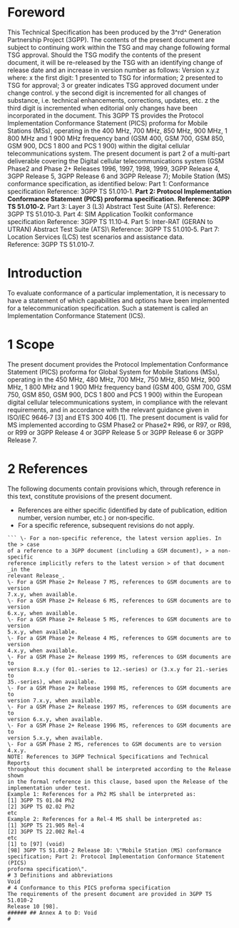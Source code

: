 # Foreword
This Technical Specification has been produced by the 3^rd^ Generation
Partnership Project (3GPP).
The contents of the present document are subject to continuing work within the
TSG and may change following formal TSG approval. Should the TSG modify the
contents of the present document, it will be re-released by the TSG with an
identifying change of release date and an increase in version number as
follows:
Version x.y.z
where:
x the first digit:
1 presented to TSG for information;
2 presented to TSG for approval;
3 or greater indicates TSG approved document under change control.
y the second digit is incremented for all changes of substance, i.e. technical
enhancements, corrections, updates, etc.
z the third digit is incremented when editorial only changes have been
incorporated in the document.
This 3GPP TS provides the Protocol Implementation Conformance Statement (PICS)
proforma for Mobile Stations (MSs), operating in the 400 MHz, 700 MHz, 850
MHz, 900 MHz, 1 800 MHz and 1 900 MHz frequency band (GSM 400, GSM 700, GSM
850, GSM 900, DCS 1 800 and PCS 1 900) within the digital cellular
telecommunications system.
The present document is part 2 of a multi-part deliverable covering the
Digital cellular telecommunications system (GSM Phase2 and Phase 2+ Releases
1996, 1997, 1998, 1999, 3GPP Release 4, 3GPP Release 5, 3GPP Release 6 and
3GPP Release 7); Mobile Station (MS) conformance specification, as identified
below:
Part 1: Conformance specification
Reference: 3GPP TS 51.010‑1.
**Part 2: Protocol Implementation Conformance Statement (PICS) proforma
specification.**
**Reference: 3GPP TS 51.010‑2.**
Part 3: Layer 3 (L3) Abstract Test Suite (ATS).
Reference: 3GPP TS 51.010‑3.
Part 4: SIM Application Toolkit conformance specification
Reference: 3GPP TS 11.10‑4.
Part 5: Inter-RAT (GERAN to UTRAN) Abstract Test Suite (ATS)\ Reference: 3GPP
TS 51.010‑5.
Part 7: Location Services (LCS) test scenarios and assistance data.\
Reference: 3GPP TS 51.010‑7.
# Introduction
To evaluate conformance of a particular implementation, it is necessary to
have a statement of which capabilities and options have been implemented for a
telecommunication specification. Such a statement is called an Implementation
Conformance Statement (ICS).
# 1 Scope
The present document provides the Protocol Implementation Conformance
Statement (PICS) proforma for Global System for Mobile Stations (MSs),
operating in the 450 MHz, 480 MHz, 700 MHz, 750 MHz, 850 MHz, 900 MHz, 1 800
MHz and 1 900 MHz frequency band (GSM 400, GSM 700, GSM 750, GSM 850, GSM 900,
DCS 1 800 and PCS 1 900) within the European digital cellular
telecommunications system, in compliance with the relevant requirements, and
in accordance with the relevant guidance given in ISO/IEC 9646‑7 [3] and ETS
300 406 [1].
The present document is valid for MS implemented according to GSM Phase2 or
Phase2+ R96, or R97, or R98, or R99 or 3GPP Release 4 or 3GPP Release 5 or
3GPP Release 6 or 3GPP Release 7.
# 2 References
The following documents contain provisions which, through reference in this
text, constitute provisions of the present document.
  * References are either specific (identified by date of publication, edition number, version number, etc.) or non‑specific.
  * For a specific reference, subsequent revisions do not apply.
```{=html}
``` \- For a non-specific reference, the latest version applies. In the > case
of a reference to a 3GPP document (including a GSM document), > a non-specific
reference implicitly refers to the latest version > of that document _in the
relevant Release_.
\- For a GSM Phase 2+ Release 7 MS, references to GSM documents are to version
7.x.y, when available.
\- For a GSM Phase 2+ Release 6 MS, references to GSM documents are to version
6.x.y, when available.
\- For a GSM Phase 2+ Release 5 MS, references to GSM documents are to version
5.x.y, when available.
\- For a GSM Phase 2+ Release 4 MS, references to GSM documents are to version
4.x.y, when available.
\- For a GSM Phase 2+ Release 1999 MS, references to GSM documents are to
version 8.x.y (for 01.-series to 12.-series) or (3.x.y for 21.-series to
35.-series), when available.
\- For a GSM Phase 2+ Release 1998 MS, references to GSM documents are to
version 7.x.y, when available.
\- For a GSM Phase 2+ Release 1997 MS, references to GSM documents are to
version 6.x.y, when available.
\- For a GSM Phase 2+ Release 1996 MS, references to GSM documents are to
version 5.x.y, when available.
\- For a GSM Phase 2 MS, references to GSM documents are to version 4.x.y.
NOTE: References to 3GPP Technical Specifications and Technical Reports
throughout this document shall be interpreted according to the Release shown
in the formal reference in this clause, based upon the Release of the
implementation under test.
Example 1: References for a Ph2 MS shall be interpreted as:
[1] 3GPP TS 01.04 Ph2
[2] 3GPP TS 02.02 Ph2
etc
Example 2: References for a Rel-4 MS shall be interpreted as:
[1] 3GPP TS 21.905 Rel-4
[2] 3GPP TS 22.002 Rel-4
etc
[1] to [97] (void)
[98] 3GPP TS 51.010-2 Release 10: \"Mobile Station (MS) conformance
specification; Part 2: Protocol Implementation Conformance Statement (PICS)
proforma specification\".
# 3 Definitions and abbreviations
Void
# 4 Conformance to this PICS proforma specification
The requirements of the present document are provided in 3GPP TS 51.010-2
Release 10 [98].
###### ## Annex A to D: Void
#